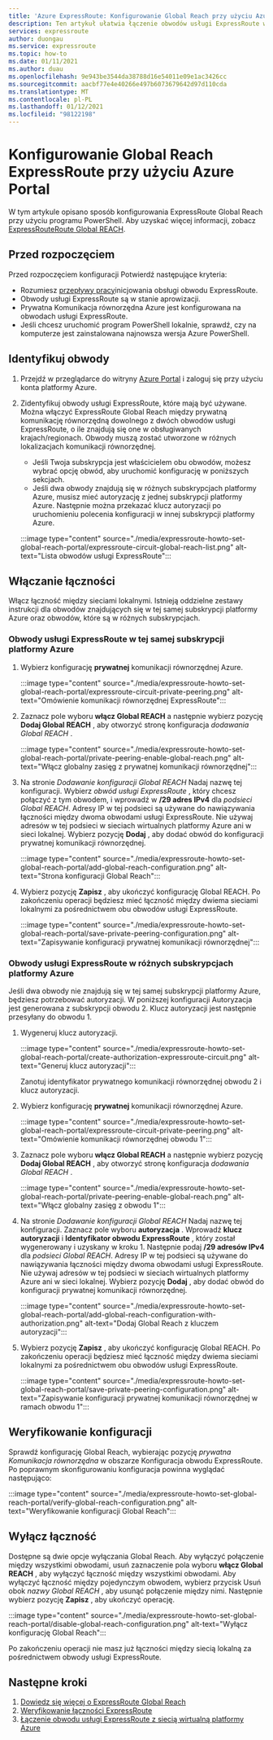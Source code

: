 ```yaml
---
title: 'Azure ExpressRoute: Konfigurowanie Global Reach przy użyciu Azure Portal'
description: Ten artykuł ułatwia łączenie obwodów usługi ExpressRoute w celu zapewnienia sieci prywatnej między sieciami lokalnymi i włączania Global Reach przy użyciu Azure Portal.
services: expressroute
author: duongau
ms.service: expressroute
ms.topic: how-to
ms.date: 01/11/2021
ms.author: duau
ms.openlocfilehash: 9e943be3544da38788d16e54011e09e1ac3426cc
ms.sourcegitcommit: aacbf77e4e40266e497b6073679642d97d110cda
ms.translationtype: MT
ms.contentlocale: pl-PL
ms.lasthandoff: 01/12/2021
ms.locfileid: "98122198"
---
```

# <a name="configure-expressroute-global-reach-using-the-azure-portal"></a>Konfigurowanie Global Reach ExpressRoute przy użyciu Azure Portal

W tym artykule opisano sposób konfigurowania ExpressRoute Global Reach przy użyciu programu PowerShell. Aby uzyskać więcej informacji, zobacz [ExpressRouteRoute Global REACH](expressroute-global-reach.md).

 ## <a name="before-you-begin"></a>Przed rozpoczęciem

Przed rozpoczęciem konfiguracji Potwierdź następujące kryteria:

* Rozumiesz [przepływy pracy](expressroute-workflows.md)inicjowania obsługi obwodu ExpressRoute.
* Obwody usługi ExpressRoute są w stanie aprowizacji.
* Prywatna Komunikacja równorzędna Azure jest konfigurowana na obwodach usługi ExpressRoute.
* Jeśli chcesz uruchomić program PowerShell lokalnie, sprawdź, czy na komputerze jest zainstalowana najnowsza wersja Azure PowerShell.

## <a name="identify-circuits"></a>Identyfikuj obwody

1. Przejdź w przeglądarce do witryny [Azure Portal](https://portal.azure.com) i zaloguj się przy użyciu konta platformy Azure.

2. Zidentyfikuj obwody usługi ExpressRoute, które mają być używane. Można włączyć ExpressRoute Global Reach między prywatną komunikację równorzędną dowolnego z dwóch obwodów usługi ExpressRoute, o ile znajdują się one w obsługiwanych krajach/regionach. Obwody muszą zostać utworzone w różnych lokalizacjach komunikacji równorzędnej. 

   * Jeśli Twoja subskrypcja jest właścicielem obu obwodów, możesz wybrać opcję obwód, aby uruchomić konfigurację w poniższych sekcjach.
   * Jeśli dwa obwody znajdują się w różnych subskrypcjach platformy Azure, musisz mieć autoryzację z jednej subskrypcji platformy Azure. Następnie można przekazać klucz autoryzacji po uruchomieniu polecenia konfiguracji w innej subskrypcji platformy Azure.

    :::image type="content" source="./media/expressroute-howto-set-global-reach-portal/expressroute-circuit-global-reach-list.png" alt-text="Lista obwodów usługi ExpressRoute":::

## <a name="enable-connectivity"></a>Włączanie łączności

Włącz łączność między sieciami lokalnymi. Istnieją oddzielne zestawy instrukcji dla obwodów znajdujących się w tej samej subskrypcji platformy Azure oraz obwodów, które są w różnych subskrypcjach.

### <a name="expressroute-circuits-in-the-same-azure-subscription"></a>Obwody usługi ExpressRoute w tej samej subskrypcji platformy Azure

1. Wybierz konfigurację **prywatnej** komunikacji równorzędnej Azure. 

    :::image type="content" source="./media/expressroute-howto-set-global-reach-portal/expressroute-circuit-private-peering.png" alt-text="Omówienie komunikacji równorzędnej ExpressRoute":::

1. Zaznacz pole wyboru **włącz Global REACH** a następnie wybierz pozycję **Dodaj Global REACH** , aby otworzyć stronę konfiguracja *dodawania Global REACH* .

    :::image type="content" source="./media/expressroute-howto-set-global-reach-portal/private-peering-enable-global-reach.png" alt-text="Włącz globalny zasięg z prywatnej komunikacji równorzędnej":::

1. Na stronie *Dodawanie konfiguracji Global REACH* Nadaj nazwę tej konfiguracji. Wybierz *obwód usługi ExpressRoute* , który chcesz połączyć z tym obwodem, i wprowadź w **/29 adres IPv4** dla *podsieci Global REACH*. Adresy IP w tej podsieci są używane do nawiązywania łączności między dwoma obwodami usługi ExpressRoute. Nie używaj adresów w tej podsieci w sieciach wirtualnych platformy Azure ani w sieci lokalnej. Wybierz pozycję **Dodaj** , aby dodać obwód do konfiguracji prywatnej komunikacji równorzędnej.

    :::image type="content" source="./media/expressroute-howto-set-global-reach-portal/add-global-reach-configuration.png" alt-text="Strona konfiguracji Global Reach":::

1. Wybierz pozycję **Zapisz** , aby ukończyć konfigurację Global REACH. Po zakończeniu operacji będziesz mieć łączność między dwiema sieciami lokalnymi za pośrednictwem obu obwodów usługi ExpressRoute.

    :::image type="content" source="./media/expressroute-howto-set-global-reach-portal/save-private-peering-configuration.png" alt-text="Zapisywanie konfiguracji prywatnej komunikacji równorzędnej":::

### <a name="expressroute-circuits-in-different-azure-subscriptions"></a>Obwody usługi ExpressRoute w różnych subskrypcjach platformy Azure

Jeśli dwa obwody nie znajdują się w tej samej subskrypcji platformy Azure, będziesz potrzebować autoryzacji. W poniższej konfiguracji Autoryzacja jest generowana z subskrypcji obwodu 2. Klucz autoryzacji jest następnie przesyłany do obwodu 1.

1. Wygeneruj klucz autoryzacji.

   :::image type="content" source="./media/expressroute-howto-set-global-reach-portal/create-authorization-expressroute-circuit.png" alt-text="Generuj klucz autoryzacji"::: 

   Zanotuj identyfikator prywatnego komunikacji równorzędnej obwodu 2 i klucz autoryzacji.

1. Wybierz konfigurację **prywatnej** komunikacji równorzędnej Azure. 

    :::image type="content" source="./media/expressroute-howto-set-global-reach-portal/expressroute-circuit-private-peering.png" alt-text="Omówienie komunikacji równorzędnej obwodu 1":::

1. Zaznacz pole wyboru **włącz Global REACH** a następnie wybierz pozycję **Dodaj Global REACH** , aby otworzyć stronę konfiguracja *dodawania Global REACH* .

    :::image type="content" source="./media/expressroute-howto-set-global-reach-portal/private-peering-enable-global-reach.png" alt-text="Włącz globalny zasięg z obwodu 1":::

1. Na stronie *Dodawanie konfiguracji Global REACH* Nadaj nazwę tej konfiguracji. Zaznacz pole wyboru **autoryzacja** . Wprowadź **klucz autoryzacji** i **Identyfikator obwodu ExpressRoute** , który został wygenerowany i uzyskany w kroku 1. Następnie podaj **/29 adresów IPv4** dla *podsieci Global REACH*. Adresy IP w tej podsieci są używane do nawiązywania łączności między dwoma obwodami usługi ExpressRoute. Nie używaj adresów w tej podsieci w sieciach wirtualnych platformy Azure ani w sieci lokalnej. Wybierz pozycję **Dodaj** , aby dodać obwód do konfiguracji prywatnej komunikacji równorzędnej.

    :::image type="content" source="./media/expressroute-howto-set-global-reach-portal/add-global-reach-configuration-with-authorization.png" alt-text="Dodaj Global Reach z kluczem autoryzacji":::

1. Wybierz pozycję **Zapisz** , aby ukończyć konfigurację Global REACH. Po zakończeniu operacji będziesz mieć łączność między dwiema sieciami lokalnymi za pośrednictwem obu obwodów usługi ExpressRoute.

    :::image type="content" source="./media/expressroute-howto-set-global-reach-portal/save-private-peering-configuration.png" alt-text="Zapisywanie konfiguracji prywatnej komunikacji równorzędnej w ramach obwodu 1":::

## <a name="verify-the-configuration"></a>Weryfikowanie konfiguracji

Sprawdź konfigurację Global Reach, wybierając pozycję *prywatna Komunikacja równorzędna* w obszarze Konfiguracja obwodu ExpressRoute. Po poprawnym skonfigurowaniu konfiguracja powinna wyglądać następująco:

:::image type="content" source="./media/expressroute-howto-set-global-reach-portal/verify-global-reach-configuration.png" alt-text="Weryfikowanie konfiguracji Global Reach":::

## <a name="disable-connectivity"></a>Wyłącz łączność

Dostępne są dwie opcje wyłączania Global Reach. Aby wyłączyć połączenie między wszystkimi obwodami, usuń zaznaczenie pola wyboru **włącz Global REACH** , aby wyłączyć łączność między wszystkimi obwodami. Aby wyłączyć łączność między pojedynczym obwodem, wybierz przycisk Usuń obok *nazwy Global REACH* , aby usunąć połączenie między nimi. Następnie wybierz pozycję **Zapisz** , aby ukończyć operację.

:::image type="content" source="./media/expressroute-howto-set-global-reach-portal/disable-global-reach-configuration.png" alt-text="Wyłącz konfigurację Global Reach":::

Po zakończeniu operacji nie masz już łączności między siecią lokalną za pośrednictwem obwody usługi ExpressRoute.

## <a name="next-steps"></a>Następne kroki
1. [Dowiedz się więcej o ExpressRoute Global Reach](expressroute-global-reach.md)
2. [Weryfikowanie łączności ExpressRoute](expressroute-troubleshooting-expressroute-overview.md)
3. [Łączenie obwodu usługi ExpressRoute z siecią wirtualną platformy Azure](expressroute-howto-linkvnet-arm.md)
